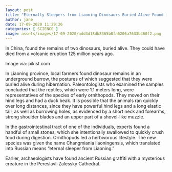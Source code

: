 ```yaml
---
layout: post
title: "Eternally Sleepers from Liaoning Dinosaurs Buried Alive Found in China"
author: jane 
date: 17-09-2020 11:29:26 
categories: [ SCIENCE ] 
image: assets/images/17-09-2020/add4d18db8365b8fa6206a7633b460f2.png
---
```

In China, found the remains of two dinosaurs, buried alive. They could have died from a volcanic eruption 125 million years ago.

Image via: pikist.com

In Liaoning province, local farmers found dinosaur remains in an underground burrow, the postures of which suggested that they were buried alive during hibernation. Paleontologists who examined the samples concluded that the reptiles, which were 1.1 meters long, were representatives of the species of early ornithopods. They moved on their hind legs and had a duck beak. It is possible that the animals ran quickly over long distances, since they have powerful hind legs and a long elastic tail, as well as burrowing holes, as evidenced by a short neck and forearms, strong shoulder blades and an upper part of a shovel-like muzzle.

In the gastrointestinal tract of one of the individuals, experts found a handful of small stones, which she intentionally swallowed to quickly crush food during digestion. Ornithopods led a herbivorous lifestyle. The new species was given the name Changmiania liaoningensis, which translated into Russian means “eternal sleeper from Liaoning.”

Earlier, archaeologists have found ancient Russian graffiti with a mysterious creature in the Pereslavl-Zalessky Cathedral.